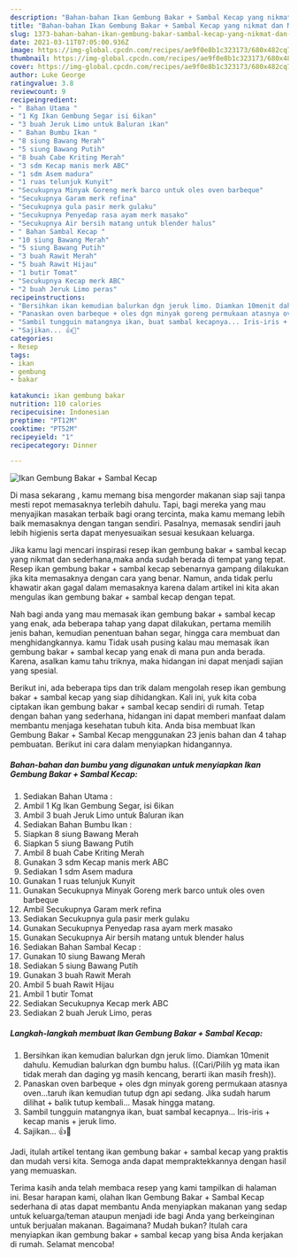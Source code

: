 ```yaml
---
description: "Bahan-bahan Ikan Gembung Bakar + Sambal Kecap yang nikmat dan Mudah Dibuat"
title: "Bahan-bahan Ikan Gembung Bakar + Sambal Kecap yang nikmat dan Mudah Dibuat"
slug: 1373-bahan-bahan-ikan-gembung-bakar-sambal-kecap-yang-nikmat-dan-mudah-dibuat
date: 2021-03-11T07:05:00.936Z
image: https://img-global.cpcdn.com/recipes/ae9f0e8b1c323173/680x482cq70/ikan-gembung-bakar-sambal-kecap-foto-resep-utama.jpg
thumbnail: https://img-global.cpcdn.com/recipes/ae9f0e8b1c323173/680x482cq70/ikan-gembung-bakar-sambal-kecap-foto-resep-utama.jpg
cover: https://img-global.cpcdn.com/recipes/ae9f0e8b1c323173/680x482cq70/ikan-gembung-bakar-sambal-kecap-foto-resep-utama.jpg
author: Luke George
ratingvalue: 3.8
reviewcount: 9
recipeingredient:
- " Bahan Utama "
- "1 Kg Ikan Gembung Segar isi 6ikan"
- "3 buah Jeruk Limo untuk Baluran ikan"
- " Bahan Bumbu Ikan "
- "8 siung Bawang Merah"
- "5 siung Bawang Putih"
- "8 buah Cabe Kriting Merah"
- "3 sdm Kecap manis merk ABC"
- "1 sdm Asem madura"
- "1 ruas telunjuk Kunyit"
- "Secukupnya Minyak Goreng merk barco untuk oles oven barbeque"
- "Secukupnya Garam merk refina"
- "Secukupnya gula pasir merk gulaku"
- "Secukupnya Penyedap rasa ayam merk masako"
- "Secukupnya Air bersih matang untuk blender halus"
- " Bahan Sambal Kecap "
- "10 siung Bawang Merah"
- "5 siung Bawang Putih"
- "3 buah Rawit Merah"
- "5 buah Rawit Hijau"
- "1 butir Tomat"
- "Secukupnya Kecap merk ABC"
- "2 buah Jeruk Limo peras"
recipeinstructions:
- "Bersihkan ikan kemudian balurkan dgn jeruk limo. Diamkan 10menit dahulu. Kemudian balurkan dgn bumbu halus. ((Cari/Pilih yg mata ikan tidak merah dan daging yg masih kencang, berarti ikan masih fresh))."
- "Panaskan oven barbeque + oles dgn minyak goreng permukaan atasnya oven...taruh ikan kemudian tutup dgn api sedang. Jika sudah harum dilihat + balik tutup kembali... Masak hingga matang."
- "Sambil tungguin matangnya ikan, buat sambal kecapnya... Iris-iris + kecap manis + jeruk limo."
- "Sajikan... 👍🙏"
categories:
- Resep
tags:
- ikan
- gembung
- bakar

katakunci: ikan gembung bakar 
nutrition: 110 calories
recipecuisine: Indonesian
preptime: "PT12M"
cooktime: "PT52M"
recipeyield: "1"
recipecategory: Dinner

---
```



![Ikan Gembung Bakar + Sambal Kecap](https://img-global.cpcdn.com/recipes/ae9f0e8b1c323173/680x482cq70/ikan-gembung-bakar-sambal-kecap-foto-resep-utama.jpg)

Di masa  sekarang , kamu memang bisa mengorder makanan siap saji tanpa mesti repot memasaknya terlebih dahulu. Tapi, bagi mereka yang mau menyajikan masakan terbaik bagi orang tercinta, maka kamu memang lebih baik memasaknya dengan tangan sendiri. Pasalnya, memasak sendiri jauh lebih higienis serta dapat menyesuaikan sesuai kesukaan keluarga.

Jika kamu lagi mencari inspirasi resep ikan gembung bakar + sambal kecap yang nikmat dan sederhana,maka anda sudah berada di tempat yang tepat. Resep ikan gembung bakar + sambal kecap  sebenarnya gampang dilakukan jika kita memasaknya dengan cara yang benar. Namun, anda tidak perlu khawatir akan gagal dalam memasaknya 
karena dalam artikel ini kita akan mengulas ikan gembung bakar + sambal kecap dengan tepat.  



Nah bagi anda yang mau memasak ikan gembung bakar + sambal kecap yang enak, ada beberapa tahap yang dapat dilakukan, pertama memilih jenis bahan, kemudian penentuan bahan segar, hingga cara membuat dan menghidangkannya. kamu Tidak usah pusing kalau mau memasak ikan gembung bakar + sambal kecap yang enak di mana pun anda berada. Karena, asalkan kamu  tahu triknya, maka hidangan ini dapat menjadi sajian yang spesial.

Berikut ini, ada beberapa tips dan trik dalam mengolah resep ikan gembung bakar + sambal kecap yang siap dihidangkan. Kali ini, yuk kita coba ciptakan ikan gembung bakar + sambal kecap sendiri di rumah. Tetap dengan bahan yang sederhana, hidangan ini dapat memberi manfaat dalam membantu menjaga kesehatan tubuh kita. Anda bisa membuat Ikan Gembung Bakar + Sambal Kecap menggunakan 23 jenis bahan dan 4 tahap pembuatan. Berikut ini cara dalam menyiapkan hidangannya.

<!--inarticleads1-->

##### Bahan-bahan dan bumbu yang digunakan untuk menyiapkan Ikan Gembung Bakar + Sambal Kecap:

1. Sediakan  Bahan Utama :
1. Ambil 1 Kg Ikan Gembung Segar, isi 6ikan
1. Ambil 3 buah Jeruk Limo untuk Baluran ikan
1. Sediakan  Bahan Bumbu Ikan :
1. Siapkan 8 siung Bawang Merah
1. Siapkan 5 siung Bawang Putih
1. Ambil 8 buah Cabe Kriting Merah
1. Gunakan 3 sdm Kecap manis merk ABC
1. Sediakan 1 sdm Asem madura
1. Gunakan 1 ruas telunjuk Kunyit
1. Gunakan Secukupnya Minyak Goreng merk barco untuk oles oven barbeque
1. Ambil Secukupnya Garam merk refina
1. Sediakan Secukupnya gula pasir merk gulaku
1. Gunakan Secukupnya Penyedap rasa ayam merk masako
1. Gunakan Secukupnya Air bersih matang untuk blender halus
1. Sediakan  Bahan Sambal Kecap :
1. Gunakan 10 siung Bawang Merah
1. Sediakan 5 siung Bawang Putih
1. Gunakan 3 buah Rawit Merah
1. Ambil 5 buah Rawit Hijau
1. Ambil 1 butir Tomat
1. Sediakan Secukupnya Kecap merk ABC
1. Sediakan 2 buah Jeruk Limo, peras




<!--inarticleads2-->

##### Langkah-langkah membuat Ikan Gembung Bakar + Sambal Kecap:

1. Bersihkan ikan kemudian balurkan dgn jeruk limo. Diamkan 10menit dahulu. Kemudian balurkan dgn bumbu halus. ((Cari/Pilih yg mata ikan tidak merah dan daging yg masih kencang, berarti ikan masih fresh)).
1. Panaskan oven barbeque + oles dgn minyak goreng permukaan atasnya oven...taruh ikan kemudian tutup dgn api sedang. Jika sudah harum dilihat + balik tutup kembali... Masak hingga matang.
1. Sambil tungguin matangnya ikan, buat sambal kecapnya... Iris-iris + kecap manis + jeruk limo.
1. Sajikan... 👍🙏




Jadi, itulah artikel tentang  ikan gembung bakar + sambal kecap  yang praktis dan mudah versi kita. Semoga anda dapat mempraktekkannya dengan hasil yang memuaskan. 

Terima kasih anda telah membaca resep yang kami tampilkan di halaman ini. Besar harapan kami, olahan  Ikan Gembung Bakar + Sambal Kecap sederhana di atas dapat membantu Anda menyiapkan makanan yang sedap untuk keluarga/teman ataupun menjadi ide bagi Anda yang berkeinginan untuk berjualan makanan. Bagaimana? Mudah bukan? Itulah cara menyiapkan ikan gembung bakar + sambal kecap yang bisa Anda kerjakan di rumah. Selamat mencoba!

